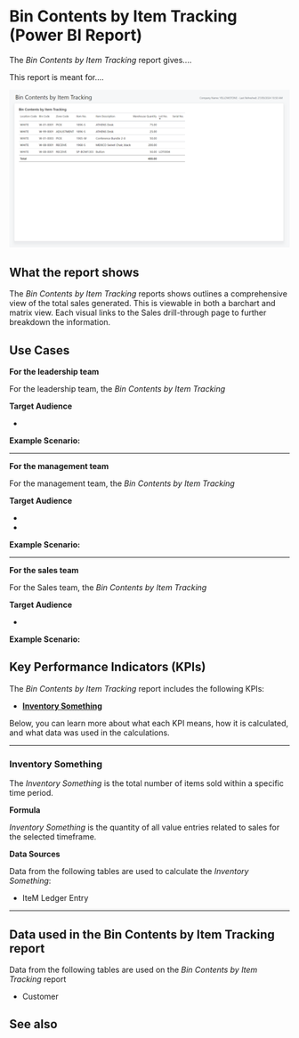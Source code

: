 # Bin Contents by Item Tracking (Power BI Report)

The _Bin Contents by Item Tracking_ report gives....

This report is meant for....

![Bin Contents by Item Tracking](/business-central/media/inventory/bin-content-by-item-tracking.png "Bin Contents by Item Tracking - Screenshot")

## What the report shows

The *Bin Contents by Item Tracking* reports shows outlines a comprehensive view of the total sales generated. This is viewable in both a barchart and matrix view. Each visual links to the Sales drill-through page to further breakdown the information.


## Use Cases

**For the leadership team**

For the leadership team, the *Bin Contents by Item Tracking* 

**Target Audience**

- 

**Example Scenario:** 

---

**For the management team**

For the management team, the *Bin Contents by Item Tracking*

**Target Audience**

- 
- 

**Example Scenario:** 

---

**For the sales team**

For the Sales team, the *Bin Contents by Item Tracking*  

**Target Audience**

- 

**Example Scenario:** 

## Key Performance Indicators (KPIs)

The _Bin Contents by Item Tracking_ report includes the following KPIs:

- [**Inventory Something**](#)

Below, you can learn more about what each KPI means, how it is calculated, and what data was used in the calculations.

---
### Inventory Something

The *Inventory Something* is the total number of items sold within a specific time period.

**Formula**  

*Inventory Something* is the quantity of all value entries related to sales for the selected timeframe.

**Data Sources**

Data from the following tables are used to calculate the *Inventory Something*:
- IteM Ledger Entry

---
## Data used in the Bin Contents by Item Tracking report

Data from the following tables are used on the *Bin Contents by Item Tracking* report
- Customer


## See also